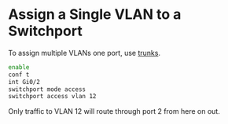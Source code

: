 # Assign a Single VLAN to a Switchport

To assign multiple VLANs one port, use [trunks](reconfigure-switchport.md).

```bash
enable
conf t
int Gi0/2
switchport mode access
switchport access vlan 12
```

Only traffic to VLAN 12 will route through port 2 from here on out.
